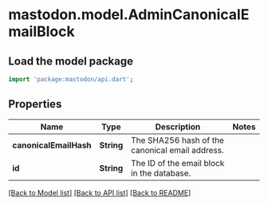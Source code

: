 # mastodon.model.AdminCanonicalEmailBlock

## Load the model package
```dart
import 'package:mastodon/api.dart';
```

## Properties
Name | Type | Description | Notes
------------ | ------------- | ------------- | -------------
**canonicalEmailHash** | **String** | The SHA256 hash of the canonical email address. | 
**id** | **String** | The ID of the email block in the database. | 

[[Back to Model list]](../README.md#documentation-for-models) [[Back to API list]](../README.md#documentation-for-api-endpoints) [[Back to README]](../README.md)


